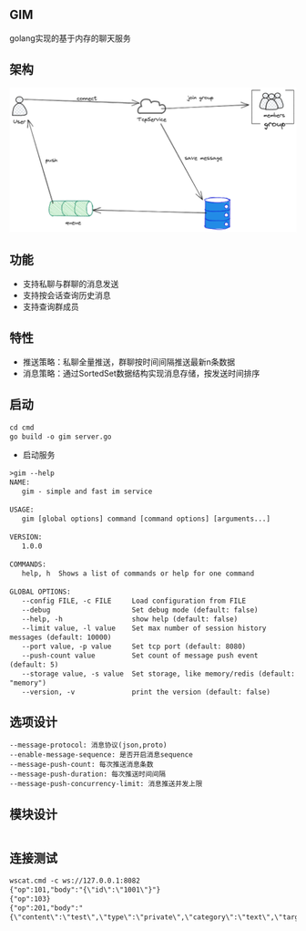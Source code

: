## GIM
golang实现的基于内存的聊天服务

## 架构
![im](./im.png)

## 功能
- 支持私聊与群聊的消息发送
- 支持按会话查询历史消息
- 支持查询群成员

## 特性
- 推送策略：私聊全量推送，群聊按时间间隔推送最新n条数据
- 消息策略：通过SortedSet数据结构实现消息存储，按发送时间排序

## 启动
```
cd cmd
go build -o gim server.go
```

- 启动服务   
```
>gim --help
NAME:
   gim - simple and fast im service

USAGE:
   gim [global options] command [command options] [arguments...]

VERSION:
   1.0.0

COMMANDS:
   help, h  Shows a list of commands or help for one command

GLOBAL OPTIONS:
   --config FILE, -c FILE     Load configuration from FILE
   --debug                    Set debug mode (default: false)
   --help, -h                 show help (default: false)
   --limit value, -l value    Set max number of session history messages (default: 10000)
   --port value, -p value     Set tcp port (default: 8080)
   --push-count value         Set count of message push event (default: 5)
   --storage value, -s value  Set storage, like memory/redis (default: "memory")
   --version, -v              print the version (default: false)
```

## 选项设计
```
--message-protocol: 消息协议(json,proto)
--enable-message-sequence: 是否开启消息sequence
--message-push-count: 每次推送消息条数
--message-push-duration: 每次推送时间间隔
--message-push-concurrency-limit: 消息推送并发上限
```
## 模块设计
```

```

## 连接测试
```
wscat.cmd -c ws://127.0.0.1:8082
{"op":101,"body":"{\"id\":\"1001\"}"}
{"op":103}
{"op":201,"body":"{\"content\":\"test\",\"type\":\"private\",\"category\":\"text\",\"target_id\":\"1002\"}"}
```